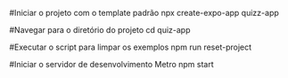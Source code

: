 #Iniciar o projeto com o template padrão 
npx create-expo-app quizz-app

#Navegar para o diretório do projeto 
cd quiz-app

#Executar o script para limpar os exemplos
npm run reset-project

#Iniciar o servidor de desenvolvimento Metro
npm start